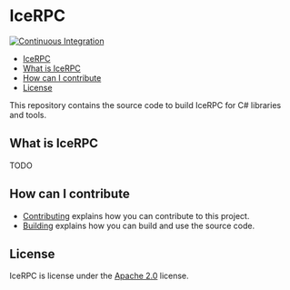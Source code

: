 # IceRPC

[![Continuous Integration](https://github.com/icerpc/icerpc-csharp/actions/workflows/dotnet.yml/badge.svg)](https://github.com/icerpc/icerpc-csharp/actions/workflows/dotnet.yml)

- [IceRPC](#icerpc)
- [What is IceRPC](#what-is-icerpc)
- [How can I contribute](#how-can-i-contribute)
- [License](#license)

This repository contains the source code to build IceRPC for C# libraries and tools.

## What is IceRPC

TODO

## How can I contribute

- [Contributing](./CONTRIBUTING.md) explains how you can contribute to this project.
- [Building](BUILDING.md ) explains how you can build and use the source code.

## License

IceRPC is license under the [Apache 2.0](./LICENSE) license.
